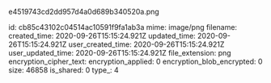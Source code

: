 e4519743cd2dd957d4a0d689b340520a.png

id: cb85c43102c04514ac10591f9fa1ab3a
mime: image/png
filename: 
created_time: 2020-09-26T15:15:24.921Z
updated_time: 2020-09-26T15:15:24.921Z
user_created_time: 2020-09-26T15:15:24.921Z
user_updated_time: 2020-09-26T15:15:24.921Z
file_extension: png
encryption_cipher_text: 
encryption_applied: 0
encryption_blob_encrypted: 0
size: 46858
is_shared: 0
type_: 4